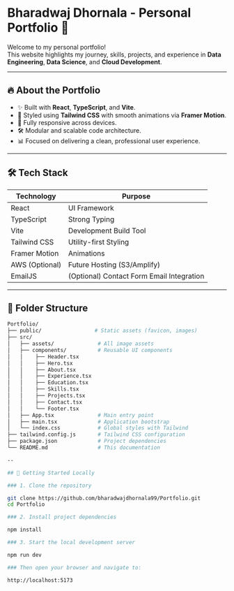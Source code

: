 # Bharadwaj Dhornala - Personal Portfolio 🚀

Welcome to my personal portfolio!  
This website highlights my journey, skills, projects, and experience in **Data Engineering**, **Data Science**, and **Cloud Development**.

---

## 🔥 About the Portfolio

- ✨ Built with **React**, **TypeScript**, and **Vite**.
- 🎨 Styled using **Tailwind CSS** with smooth animations via **Framer Motion**.
- 📱 Fully responsive across devices.
- 🛠️ Modular and scalable code architecture.
- 📊 Focused on delivering a clean, professional user experience.

---

## 🛠 Tech Stack

| Technology    | Purpose                     |
|---------------|------------------------------|
| React         | UI Framework                 |
| TypeScript    | Strong Typing                |
| Vite          | Development Build Tool       |
| Tailwind CSS  | Utility-first Styling        |
| Framer Motion | Animations                   |
| AWS (Optional) | Future Hosting (S3/Amplify)  |
| EmailJS       | (Optional) Contact Form Email Integration |

---

## 📂 Folder Structure

```bash
Portfolio/
├── public/                 # Static assets (favicon, images)
├── src/
│   ├── assets/              # All image assets
│   ├── components/          # Reusable UI components
│   │    ├── Header.tsx
│   │    ├── Hero.tsx
│   │    ├── About.tsx
│   │    ├── Experience.tsx
│   │    ├── Education.tsx
│   │    ├── Skills.tsx
│   │    ├── Projects.tsx
│   │    ├── Contact.tsx
│   │    └── Footer.tsx
│   ├── App.tsx              # Main entry point
│   ├── main.tsx             # Application bootstrap
│   └── index.css            # Global styles with Tailwind
├── tailwind.config.js       # Tailwind CSS configuration
├── package.json             # Project dependencies
└── README.md                # This documentation

--

## 🚀 Getting Started Locally

### 1. Clone the repository

git clone https://github.com/bharadwajdhornala99/Portfolio.git
cd Portfolio

### 2. Install project dependencies

npm install

### 3. Start the local development server

npm run dev

### Then open your browser and navigate to:

http://localhost:5173